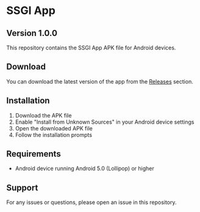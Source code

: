 # SSGI App

## Version 1.0.0

This repository contains the SSGI App APK file for Android devices.

## Download

You can download the latest version of the app from the [Releases](https://github.com/Bereketezenom/app-release/releases) section.

## Installation

1. Download the APK file
2. Enable "Install from Unknown Sources" in your Android device settings
3. Open the downloaded APK file
4. Follow the installation prompts

## Requirements

- Android device running Android 5.0 (Lollipop) or higher

## Support

For any issues or questions, please open an issue in this repository. 
